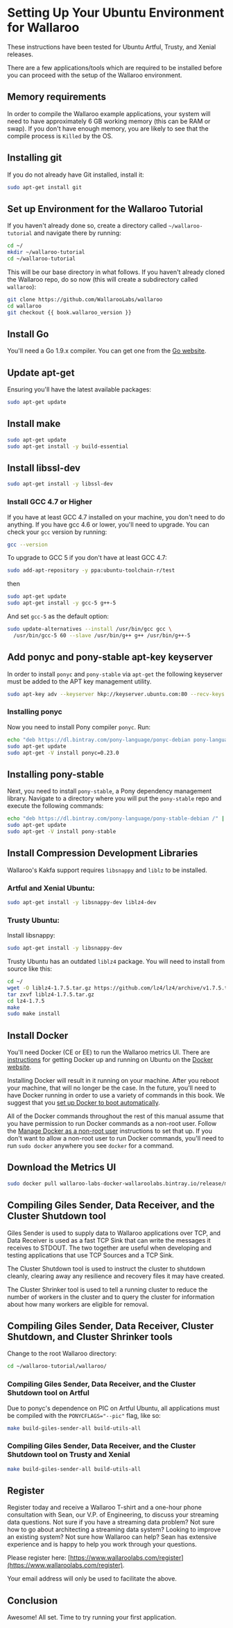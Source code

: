 # Setting Up Your Ubuntu Environment for Wallaroo

These instructions have been tested for Ubuntu Artful, Trusty, and Xenial releases.

There are a few applications/tools which are required to be installed before you can proceed with the setup of the Wallaroo environment.

## Memory requirements

In order to compile the Wallaroo example applications, your system will need to have approximately 6 GB working memory (this can be RAM or swap). If you don't have enough memory, you are likely to see that the compile process is `Killed` by the OS.


## Installing git

If you do not already have Git installed, install it:

```bash
sudo apt-get install git
```

## Set up Environment for the Wallaroo Tutorial

If you haven't already done so, create a directory called `~/wallaroo-tutorial` and navigate there by running:

```bash
cd ~/
mkdir ~/wallaroo-tutorial
cd ~/wallaroo-tutorial
```

This will be our base directory in what follows. If you haven't already cloned the Wallaroo repo, do so now (this will create a subdirectory called `wallaroo`):

```bash
git clone https://github.com/WallarooLabs/wallaroo
cd wallaroo
git checkout {{ book.wallaroo_version }}
```

## Install Go

You'll need a Go 1.9.x compiler. You can get one from the [Go website](https://golang.org/doc/install).

## Update apt-get

Ensuring you'll have the latest available packages:

```bash
sudo apt-get update
```

## Install make

```bash
sudo apt-get update
sudo apt-get install -y build-essential
```

## Install libssl-dev

```bash
sudo apt-get install -y libssl-dev
```

### Install GCC 4.7 or Higher

 If you have at least GCC 4.7 installed on your machine, you don't need to do anything. If you have gcc 4.6 or lower, you'll need to upgrade. You can check your `gcc` version by running:

```bash
gcc --version
```

To upgrade to GCC 5 if you don't have at least GCC 4.7:

```bash
sudo add-apt-repository -y ppa:ubuntu-toolchain-r/test
```

then

```bash
sudo apt-get update
sudo apt-get install -y gcc-5 g++-5
```

And set `gcc-5` as the default option:

```bash
sudo update-alternatives --install /usr/bin/gcc gcc \
  /usr/bin/gcc-5 60 --slave /usr/bin/g++ g++ /usr/bin/g++-5
```

## Add ponyc and pony-stable apt-key keyserver

In order to install `ponyc` and `pony-stable` via `apt-get` the following keyserver must be added to the APT key management utility.

```bash
sudo apt-key adv --keyserver hkp://keyserver.ubuntu.com:80 --recv-keys "D401AB61 DBE1D0A2"
```

### Installing ponyc

Now you need to install Pony compiler `ponyc`. Run:

```bash
echo "deb https://dl.bintray.com/pony-language/ponyc-debian pony-language main" | sudo tee -a /etc/apt/sources.list
sudo apt-get update
sudo apt-get -V install ponyc=0.23.0
```

## Installing pony-stable

Next, you need to install `pony-stable`, a Pony dependency management library. Navigate to a directory where you will put the `pony-stable` repo and execute the following commands:

```bash
echo "deb https://dl.bintray.com/pony-language/pony-stable-debian /" | sudo tee -a /etc/apt/sources.list
sudo apt-get update
sudo apt-get -V install pony-stable
```

## Install Compression Development Libraries

Wallaroo's Kakfa support requires `libsnappy` and `liblz` to be installed.

### Artful and Xenial Ubuntu:

```bash
sudo apt-get install -y libsnappy-dev liblz4-dev
```

### Trusty Ubuntu:

Install libsnappy:

```bash
sudo apt-get install -y libsnappy-dev
```

Trusty Ubuntu has an outdated `liblz4` package. You will need to install from source like this:

```bash
cd ~/
wget -O liblz4-1.7.5.tar.gz https://github.com/lz4/lz4/archive/v1.7.5.tar.gz
tar zxvf liblz4-1.7.5.tar.gz
cd lz4-1.7.5
make
sudo make install
```

## Install Docker

You'll need Docker (CE or EE) to run the Wallaroo metrics UI. There are [instructions](https://docs.docker.com/engine/installation/linux/ubuntu/) for getting Docker up and running on Ubuntu on the [Docker website](https://docs.docker.com/engine/installation/linux/ubuntu/).

Installing Docker will result in it running on your machine. After you reboot your machine, that will no longer be the case. In the future, you'll need to have Docker running in order to use a variety of commands in this book. We suggest that you [set up Docker to boot automatically](https://docs.docker.com/engine/installation/linux/linux-postinstall/#configure-docker-to-start-on-boot).

All of the Docker commands throughout the rest of this manual assume that you have permission to run Docker commands as a non-root user. Follow the [Manage Docker as a non-root user](https://docs.docker.com/engine/installation/linux/linux-postinstall/#manage-docker-as-a-non-root-user) instructions to set that up. If you don't want to allow a non-root user to run Docker commands, you'll need to run `sudo docker` anywhere you see `docker` for a command.

## Download the Metrics UI

```bash
sudo docker pull wallaroo-labs-docker-wallaroolabs.bintray.io/release/metrics_ui:{{ metrics_ui_version }}
```

## Compiling Giles Sender, Data Receiver, and the Cluster Shutdown tool

Giles Sender is used to supply data to Wallaroo applications over TCP, and Data Receiver is used as a fast TCP Sink that can write the messages it receives to STDOUT. The two together are useful when developing and testing applications that use TCP Sources and a TCP Sink.

The Cluster Shutdown tool is used to instruct the cluster to shutdown cleanly, clearing away any resilience and recovery files it may have created.

The Cluster Shrinker tool is used to tell a running cluster to reduce the number of workers in the cluster and to query the cluster for information about how many workers are eligible for removal.

## Compiling Giles Sender, Data Receiver, Cluster Shutdown, and Cluster Shrinker tools

Change to the root Wallaroo directory:

```bash
cd ~/wallaroo-tutorial/wallaroo/
```

### Compiling Giles Sender, Data Receiver, and the Cluster Shutdown tool on Artful

Due to ponyc's dependence on PIC on Artful Ubuntu, all applications must be compiled with the `PONYCFLAGS="--pic"` flag, like so:


```bash
make build-giles-sender-all build-utils-all
```

### Compiling Giles Sender, Data Receiver, and the Cluster Shutdown tool on Trusty and Xenial

```bash
make build-giles-sender-all build-utils-all
```

## Register

Register today and receive a Wallaroo T-shirt and a one-hour phone consultation with Sean, our V.P. of Engineering, to discuss your streaming data questions. Not sure if you have a streaming data problem? Not sure how to go about architecting a streaming data system? Looking to improve an existing system? Not sure how Wallaroo can help? Sean has extensive experience and is happy to help you work through your questions.

Please register here: [https://www.wallaroolabs.com/register](https://www.wallaroolabs.com/register).

Your email address will only be used to facilitate the above.

## Conclusion

Awesome! All set. Time to try running your first application.
